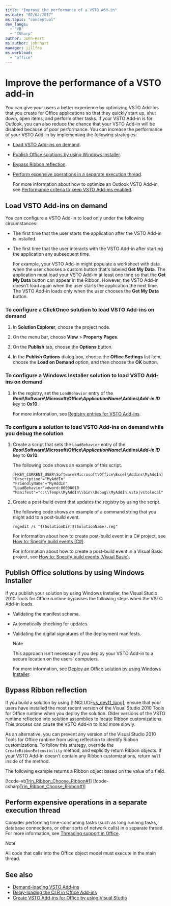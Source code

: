 ```yaml
---
title: "Improve the performance of a VSTO Add-in"
ms.date: "02/02/2017"
ms.topic: "conceptual"
dev_langs:
  - "VB"
  - "CSharp"
author: John-Hart
ms.author: johnhart
manager: jillfra
ms.workload:
  - "office"
---
```

# Improve the performance of a VSTO add-in
  You can give your users a better experience by optimizing VSTO Add-ins that you create for Office applications so that they quickly start up, shut down, open items, and perform other tasks. If your VSTO Add-in is for Outlook, you can also reduce the chance that your VSTO Add-in will be disabled because of poor performance. You can increase the performance of your VSTO Add-in by implementing the following strategies:

- [Load VSTO Add-ins on demand](#Load).

- [Publish Office solutions by using Windows Installer](#Publish).

- [Bypass Ribbon reflection](#Bypass).

- [Perform expensive operations in a separate execution thread](#Perform).

  For more information about how to optimize an Outlook VSTO Add-in, see [Performance criteria to keep VSTO Add-ins enabled](/previous-versions/office/jj228679(v=office.15)#performance-criteria-for-keeping-add-ins-enabled).

## <a name="Load"></a> Load VSTO Add-ins on demand
 You can configure a VSTO Add-in to load only under the following circumstances:

- The first time that the user starts the application after the VSTO Add-in is installed.

- The first time that the user interacts with the VSTO Add-in after starting the application any subsequent time.

  For example, your VSTO Add-in might populate a worksheet with data when the user chooses a custom button that's labeled **Get My Data**. The application must load your VSTO Add-in at least one time so that the **Get My Data** button can appear in the Ribbon. However, the VSTO Add-in doesn't load again when the user starts the application the next time. The VSTO Add-in loads only when the user chooses the **Get My Data** button.

### To configure a ClickOnce solution to load VSTO Add-ins on demand

1. In **Solution Explorer**, choose the project node.

2. On the menu bar, choose **View** > **Property Pages**.

3. On the **Publish** tab, choose the **Options** button.

4. In the **Publish Options** dialog box, choose the **Office Settings** list item, choose the **Load on Demand** option, and then choose the **OK** button.

### To configure a Windows Installer solution to load VSTO Add-ins on demand

1. In the registry, set the `LoadBehavior` entry of the **_Root_\Software\Microsoft\Office\\_ApplicationName_\Addins\\_Add-in ID_** key to **0x10**.

     For more information, see [Registry entries for VSTO Add-ins](../vsto/registry-entries-for-vsto-add-ins.md).

### To configure a solution to load VSTO Add-ins on demand while you debug the solution

1. Create a script that sets the `LoadBehavior` entry of the **_Root_\Software\Microsoft\Office\\_ApplicationName_\Addins\\_Add-in ID_** key to **0x10**.

     The following code shows an example of this script.

    ```cmd/sh
    [HKEY_CURRENT_USER\Software\Microsoft\Office\Excel\Addins\MyAddIn]
    "Description"="MyAddIn"
    "FriendlyName"="MyAddIn"
    "LoadBehavior"=dword:00000010
    "Manifest"="c:\\Temp\\MyAddIn\\bin\\Debug\\MyAddIn.vsto|vstolocal"

    ```

2. Create a post-build event that updates the registry by using the script.

     The following code shows an example of a command string that you might add to a post-build event.

    ```cmd/sh
    regedit /s "$(SolutionDir)$(SolutionName).reg"

    ```

     For information about how to create post-build event in a C# project, see [How to: Specify build events &#40;C&#35;&#41;](../ide/how-to-specify-build-events-csharp.md).

     For information about how to create a post-build event in a Visual Basic project, see [How to: Specify build events &#40;Visual Basic&#41;](../ide/how-to-specify-build-events-visual-basic.md).

## <a name="Publish"></a> Publish Office solutions by using Windows Installer
 If you publish your solution by using Windows Installer, the Visual Studio 2010 Tools for Office runtime bypasses the following steps when the VSTO Add-in loads.

- Validating the manifest schema.

- Automatically checking for updates.

- Validating the digital signatures of the deployment manifests.

  > [!NOTE]
  > This approach isn't necessary if you deploy your VSTO Add-in to a secure location on the users' computers.

  For more information, see [Deploy an Office solution by using Windows Installer](../vsto/deploying-a-vsto-solution-by-using-windows-installer.md).

## <a name="Bypass"></a> Bypass Ribbon reflection
 If you build a solution by using [!INCLUDE[vs_dev11_long](../sharepoint/includes/vs-dev11-long-md.md)], ensure that your users have installed the most recent version of the Visual Studio 2010 Tools for Office runtime when you deploy the solution. Older versions of the VSTO runtime reflected into solution assemblies to locate Ribbon customizations. This process can cause the VSTO Add-in to load more slowly.

 As an alternative, you can prevent any version of the Visual Studio 2010 Tools for Office runtime from using reflection to identify Ribbon customizations. To follow this strategy, override the `CreateRibbonExtensibility` method, and explicitly return Ribbon objects. If your VSTO Add-in doesn't contain any Ribbon customizations, return `null` inside of the method.

 The following example returns a Ribbon object based on the value of a field.

 [!code-vb[Trin_Ribbon_Choose_Ribbon#1](../vsto/codesnippet/VisualBasic/trin_ribbon_choose_ribbon_4/ThisWorkbook.vb#1)]
 [!code-csharp[Trin_Ribbon_Choose_Ribbon#1](../vsto/codesnippet/CSharp/trin_ribbon_choose_ribbon_4/ThisWorkbook.cs#1)]

## <a name="Perform"></a> Perform expensive operations in a separate execution thread
 Consider performing time-consuming tasks (such as long running tasks, database connections, or other sorts of network calls) in a separate thread. For more information, see [Threading support in Office](../vsto/threading-support-in-office.md).

> [!NOTE]
> All code that calls into the Office object model must execute in the main thread.

## See also

- [Demand-loading VSTO Add-ins](/archive/blogs/andreww/demand-loading-vsto-add-ins)
- [Delay-loading the CLR in Office Add-ins](/archive/blogs/andreww/delay-loading-the-clr-in-office-add-ins)
- [Create VSTO Add-ins for Office by using Visual Studio](create-vsto-add-ins-for-office-by-using-visual-studio.md)